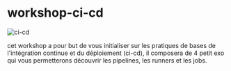 # workshop-ci-cd

![ci-cd](https://www.redhat.com/cms/managed-files/styles/wysiwyg_full_width/s3/ci-cd-flow-desktop_0.png?itok=QgBYmjA2)

cet workshop a pour but de vous initialiser sur les pratiques de bases de l'intégration continue et du déploiement (ci-cd), il composera de 4 petit exo qui vous permetterons découvrir les pipelines, les runners et les jobs.
